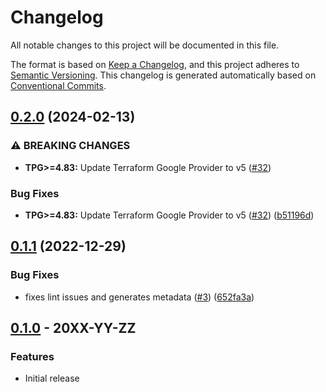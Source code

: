 # Changelog

All notable changes to this project will be documented in this file.

The format is based on
[Keep a Changelog](https://keepachangelog.com/en/1.0.0/),
and this project adheres to
[Semantic Versioning](https://semver.org/spec/v2.0.0.html).
This changelog is generated automatically based on [Conventional Commits](https://www.conventionalcommits.org/en/v1.0.0/).

## [0.2.0](https://github.com/GoogleCloudPlatform/terraform-google-secret-manager/compare/v0.1.1...v0.2.0) (2024-02-13)


### ⚠ BREAKING CHANGES

* **TPG>=4.83:** Update Terraform Google Provider to v5 ([#32](https://github.com/GoogleCloudPlatform/terraform-google-secret-manager/issues/32))

### Bug Fixes

* **TPG>=4.83:** Update Terraform Google Provider to v5 ([#32](https://github.com/GoogleCloudPlatform/terraform-google-secret-manager/issues/32)) ([b51196d](https://github.com/GoogleCloudPlatform/terraform-google-secret-manager/commit/b51196d6b1d7647ebf120a5084e6ad21c4c78f48))

## [0.1.1](https://github.com/GoogleCloudPlatform/terraform-google-secret-manager/compare/v0.1.0...v0.1.1) (2022-12-29)


### Bug Fixes

* fixes lint issues and generates metadata ([#3](https://github.com/GoogleCloudPlatform/terraform-google-secret-manager/issues/3)) ([652fa3a](https://github.com/GoogleCloudPlatform/terraform-google-secret-manager/commit/652fa3a17099c5cb808e8b55c45c08fd42e29cda))

## [0.1.0](https://github.com/terraform-google-modules/terraform-google-secret-manager/releases/tag/v0.1.0) - 20XX-YY-ZZ

### Features

- Initial release

[0.1.0]: https://github.com/terraform-google-modules/terraform-google-secret-manager/releases/tag/v0.1.0
